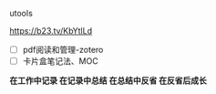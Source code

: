 
utools

https://b23.tv/KbYtlLd

- [ ] pdf阅读和管理-zotero
- [ ] 卡片盒笔记法、MOC

**在工作中记录
在记录中总结
在总结中反省
在反省后成长**